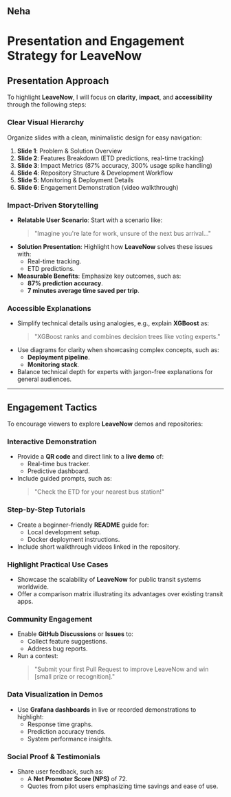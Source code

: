 ## Neha
# Presentation and Engagement Strategy for LeaveNow  

## Presentation Approach  
To highlight **LeaveNow**, I will focus on **clarity**, **impact**, and **accessibility** through the following steps:  

### Clear Visual Hierarchy  
Organize slides with a clean, minimalistic design for easy navigation:  
1. **Slide 1**: Problem & Solution Overview  
2. **Slide 2**: Features Breakdown (ETD predictions, real-time tracking)  
3. **Slide 3**: Impact Metrics (87% accuracy, 300% usage spike handling)  
4. **Slide 4**: Repository Structure & Development Workflow  
5. **Slide 5**: Monitoring & Deployment Details  
6. **Slide 6**: Engagement Demonstration (video walkthrough)  

### Impact-Driven Storytelling  
- **Relatable User Scenario**: Start with a scenario like:  
  > "Imagine you're late for work, unsure of the next bus arrival..."  
- **Solution Presentation**: Highlight how **LeaveNow** solves these issues with:  
  - Real-time tracking.  
  - ETD predictions.  
- **Measurable Benefits**: Emphasize key outcomes, such as:  
  - **87% prediction accuracy**.  
  - **7 minutes average time saved per trip**.  

### Accessible Explanations  
- Simplify technical details using analogies, e.g., explain **XGBoost** as:  
  > "XGBoost ranks and combines decision trees like voting experts."  
- Use diagrams for clarity when showcasing complex concepts, such as:  
  - **Deployment pipeline**.  
  - **Monitoring stack**.  
- Balance technical depth for experts with jargon-free explanations for general audiences.  

---

## Engagement Tactics  
To encourage viewers to explore **LeaveNow** demos and repositories:  

### Interactive Demonstration  
- Provide a **QR code** and direct link to a **live demo** of:  
  - Real-time bus tracker.  
  - Predictive dashboard.  
- Include guided prompts, such as:  
  > "Check the ETD for your nearest bus station!"  

### Step-by-Step Tutorials  
- Create a beginner-friendly **README** guide for:  
  - Local development setup.  
  - Docker deployment instructions.  
- Include short walkthrough videos linked in the repository.  

### Highlight Practical Use Cases  
- Showcase the scalability of **LeaveNow** for public transit systems worldwide.  
- Offer a comparison matrix illustrating its advantages over existing transit apps.  

### Community Engagement  
- Enable **GitHub Discussions** or **Issues** to:  
  - Collect feature suggestions.  
  - Address bug reports.  
- Run a contest:  
  > "Submit your first Pull Request to improve LeaveNow and win [small prize or recognition]."  

### Data Visualization in Demos  
- Use **Grafana dashboards** in live or recorded demonstrations to highlight:  
  - Response time graphs.  
  - Prediction accuracy trends.  
  - System performance insights.  

### Social Proof & Testimonials  
- Share user feedback, such as:  
  - A **Net Promoter Score (NPS)** of 72.  
  - Quotes from pilot users emphasizing time savings and ease of use.  
